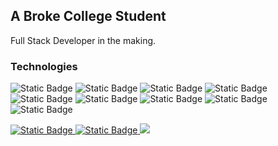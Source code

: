 ## A Broke College Student 

Full Stack Developer in the making.

### Technologies
![Static Badge](https://img.shields.io/badge/Java-grey?style=for-the-badge&logo=java&logoColor=blue&logoSize=auto)
![Static Badge](https://img.shields.io/badge/Javafx-grey?style=for-the-badge&logo=java&logoColor=blue&logoSize=auto)
![Static Badge](https://img.shields.io/badge/Javascript-grey?style=for-the-badge&logo=javascript&logoSize=20px)
![Static Badge](https://img.shields.io/badge/HTML-grey?style=for-the-badge&logo=html5&logoSize=auto)
![Static Badge](https://img.shields.io/badge/CSS-grey?style=for-the-badge&logo=css3&logoColor=blue&logoSize=auto)
![Static Badge](https://img.shields.io/badge/MySQL-grey?style=for-the-badge&logo=mysql&logoSize=auto)
![Static Badge](https://img.shields.io/badge/Postgres-grey?style=for-the-badge&logo=postgresql&logoSize=auto)
![Static Badge](https://img.shields.io/badge/node.js-grey?style=for-the-badge&logo=nodedotjs&logoSize=auto)
![Static Badge](https://img.shields.io/badge/canva-grey?style=for-the-badge&logo=canva&logoSize=auto)

<div>
<a href="https://www.linkedin.com/in/khairongonzales/"><img alt="Static Badge" src="https://img.shields.io/badge/LinkedIn-grey?style=for-the-badge&logoSize=auto&color=white&link=https%3A%2F%2Fwww.linkedin.com%2Fin%2Fkhairongonzales%2F"> <a href="https://khairongonzales.github.io/Portfolio/"><img alt="Static Badge" src="https://img.shields.io/badge/Portfolio-grey?style=for-the-badge&logoSize=auto&color=white&link=https%3A%2F%2Fkhairongonzales.github.io%2FPortfolio%2F"> <a href="https://visitorbadge.io/status?path=https%3A%2F%2Fgithub.com%2FKhaironGonzales%2FKhaironGonzales"><img src="https://api.visitorbadge.io/api/visitors?path=https%3A%2F%2Fgithub.com%2FKhaironGonzales%2FKhaironGonzales&label=Visitors&labelColor=%23ffffff&countColor=%23555555" /></a>
</div>



